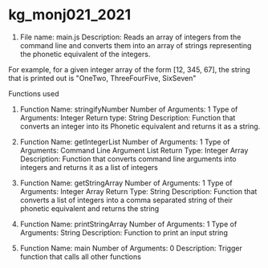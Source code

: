 # kg_monj021_2021


1. File name: main.js 
Description: Reads an array of integers from the command line and converts them into an array of strings representing the phonetic equivalent of the integers.

For example, for a given integer array of the form [12, 345, 67],  the string that is printed out is 
"OneTwo, ThreeFourFive, SixSeven"

Functions used

1. Function Name: stringifyNumber
Number of Arguments: 1
Type of Arguments: Integer
Return type: String
Description: Function that converts an integer into its Phonetic equivalent and returns it as a string.

2. Function Name: getIntegerList
Number of Arguments: 1
Type of Arguments: Command Line Argument List
Return Type: Integer Array
Description: Function that converts command line arguments into integers and returns it as a list of integers 

3. Function Name: getStringArray
Number of Arguments: 1
Type of Arguments: Integer Array
Return Type: String
Description: Function that converts a list of integers into a comma separated string of their phonetic equivalent and returns the string

4. Function Name: printStringArray
Number of Arguments: 1
Type of Arguments: String
Description: Function to print an input string

5. Function Name: main
Number of Arguments: 0
Description: Trigger function that calls all other functions
